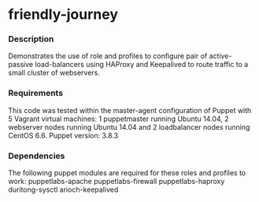 # friendly-journey

### Description
Demonstrates the use of role and profiles to configure pair of active-passive 
load-balancers using HAProxy and Keepalived to route traffic to a small cluster 
of webservers. 

### Requirements
This code was tested within the master-agent configuration of Puppet with
5 Vagrant virtual machines: 1 puppetmaster running Ubuntu 14.04, 2 webserver
nodes running Ubuntu 14.04 and 2 loadbalancer nodes running CentOS 6.6.
Puppet version: 3.8.3

### Dependencies
The following puppet modules are required for these roles and profiles to work:
puppetlabs-apache
puppetlabs-firewall
puppetlabs-haproxy
duritong-sysctl
arioch-keepalived
